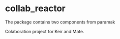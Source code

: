 # collab_reactor

The package contains two components from paramak

Colaboration project for Keir and Mate. 